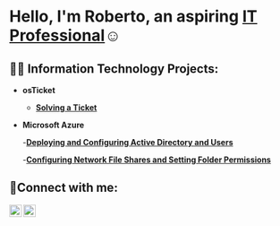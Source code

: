 <h1>Hello, I'm Roberto, an aspiring <a href="https://linkedin.com/in/roberto-g-porta">IT Professional</a>☺</h1>

<h2>👨‍💻 Information Technology Projects:</h2>

- <b>osTicket</b>

    - <b>[Solving a Ticket](https://github.com/robertoporta/osticket)</b>

- <b>Microsoft Azure</b>

    -<b>[Deploying and Configuring Active Directory and Users](https://github.com/robertoporta/activedirectory)</b>

    -<b>[Configuring Network File Shares and Setting Folder Permissions](https://github.com/robertoporta/permissions)</b>

<h2>🤳Connect with me:</h2>

[<img align="left" alt="Roberto | LinkedIn" width="22px" src="https://cdn.jsdelivr.net/npm/simple-icons@v3/icons/linkedin.svg" />][linkedin]
[<img align="left" alt="Roberto | Instagram" width="22px" src="https://cdn.jsdelivr.net/npm/simple-icons@v3/icons/instagram.svg" />][instagram]

[instagram]: https://www.instagram.com/rporta527
[linkedin]: https://www.linkedin.com/in/roberto-g-porta/


